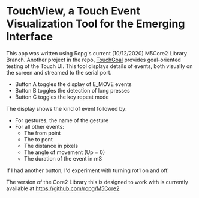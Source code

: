 # TouchView, a Touch Event Visualization Tool for the Emerging Interface

This app was written using Ropg's current (10/12/2020) M5Core2 Library Branch.
Another project in the repo, [TouchGoal](https://github.com/vkichline/TouchGoal) provides goal-oriented testing of the Touch UI.
This tool displays details of events, both visually on the screen and streamed to the serial port.

* Button A toggles the display of E_MOVE events
* Button B toggles the detection of long presses
* Button C toggles the key repeat mode

The display shows the kind of event followed by:

* For gestures, the name of the gesture
* For all other events:
  * The from point
  * The to pont
  * The distance in pixels
  * The angle of movement (Up = 0)
  * The duration of the event in mS

If I had another button, I'd experiment with turning rot1 on and off.

The version of the Core2 Library this is designed to work with is currently available at https://github.com/ropg/M5Core2
